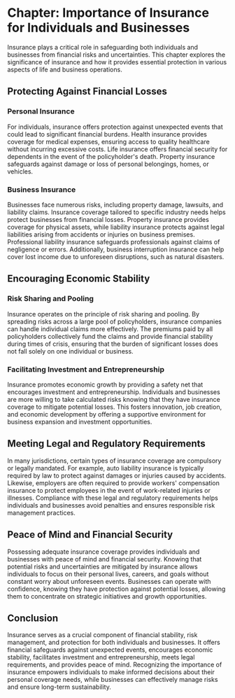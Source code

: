 Chapter: Importance of Insurance for Individuals and Businesses
===============================================================

Insurance plays a critical role in safeguarding both individuals and businesses from financial risks and uncertainties. This chapter explores the significance of insurance and how it provides essential protection in various aspects of life and business operations.

Protecting Against Financial Losses
-----------------------------------

### Personal Insurance

For individuals, insurance offers protection against unexpected events that could lead to significant financial burdens. Health insurance provides coverage for medical expenses, ensuring access to quality healthcare without incurring excessive costs. Life insurance offers financial security for dependents in the event of the policyholder's death. Property insurance safeguards against damage or loss of personal belongings, homes, or vehicles.

### Business Insurance

Businesses face numerous risks, including property damage, lawsuits, and liability claims. Insurance coverage tailored to specific industry needs helps protect businesses from financial losses. Property insurance provides coverage for physical assets, while liability insurance protects against legal liabilities arising from accidents or injuries on business premises. Professional liability insurance safeguards professionals against claims of negligence or errors. Additionally, business interruption insurance can help cover lost income due to unforeseen disruptions, such as natural disasters.

Encouraging Economic Stability
------------------------------

### Risk Sharing and Pooling

Insurance operates on the principle of risk sharing and pooling. By spreading risks across a large pool of policyholders, insurance companies can handle individual claims more effectively. The premiums paid by all policyholders collectively fund the claims and provide financial stability during times of crisis, ensuring that the burden of significant losses does not fall solely on one individual or business.

### Facilitating Investment and Entrepreneurship

Insurance promotes economic growth by providing a safety net that encourages investment and entrepreneurship. Individuals and businesses are more willing to take calculated risks knowing that they have insurance coverage to mitigate potential losses. This fosters innovation, job creation, and economic development by offering a supportive environment for business expansion and investment opportunities.

Meeting Legal and Regulatory Requirements
-----------------------------------------

In many jurisdictions, certain types of insurance coverage are compulsory or legally mandated. For example, auto liability insurance is typically required by law to protect against damages or injuries caused by accidents. Likewise, employers are often required to provide workers' compensation insurance to protect employees in the event of work-related injuries or illnesses. Compliance with these legal and regulatory requirements helps individuals and businesses avoid penalties and ensures responsible risk management practices.

Peace of Mind and Financial Security
------------------------------------

Possessing adequate insurance coverage provides individuals and businesses with peace of mind and financial security. Knowing that potential risks and uncertainties are mitigated by insurance allows individuals to focus on their personal lives, careers, and goals without constant worry about unforeseen events. Businesses can operate with confidence, knowing they have protection against potential losses, allowing them to concentrate on strategic initiatives and growth opportunities.

Conclusion
----------

Insurance serves as a crucial component of financial stability, risk management, and protection for both individuals and businesses. It offers financial safeguards against unexpected events, encourages economic stability, facilitates investment and entrepreneurship, meets legal requirements, and provides peace of mind. Recognizing the importance of insurance empowers individuals to make informed decisions about their personal coverage needs, while businesses can effectively manage risks and ensure long-term sustainability.
